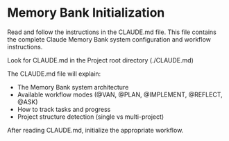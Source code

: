 # Memory Bank Initialization
<!-- Version: 2.1.0 -->

Read and follow the instructions in the CLAUDE.md file. This file contains the complete Claude Memory Bank system configuration and workflow instructions.

Look for CLAUDE.md in the Project root directory (./CLAUDE.md)

The CLAUDE.md file will explain:
- The Memory Bank system architecture
- Available workflow modes (@VAN, @PLAN, @IMPLEMENT, @REFLECT, @ASK)
- How to track tasks and progress
- Project structure detection (single vs multi-project)

After reading CLAUDE.md, initialize the appropriate workflow.